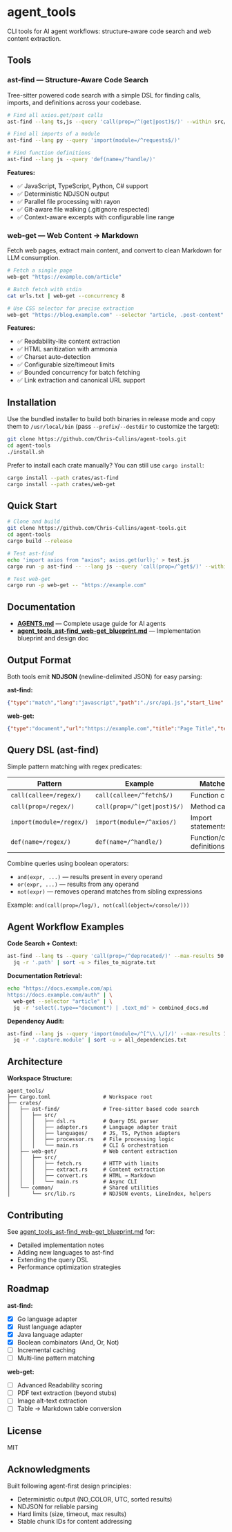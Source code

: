 # agent_tools

CLI tools for AI agent workflows: structure-aware code search and web content extraction.

## Tools

### **ast-find** — Structure-Aware Code Search

Tree-sitter powered code search with a simple DSL for finding calls, imports, and definitions across your codebase.

```bash
# Find all axios.get/post calls
ast-find --lang ts,js --query 'call(prop=/^(get|post)$/)' --within src/

# Find all imports of a module
ast-find --lang py --query 'import(module=/^requests$/)'

# Find function definitions
ast-find --lang js --query 'def(name=/^handle/)'
```

**Features:**
- ✅ JavaScript, TypeScript, Python, C# support
- ✅ Deterministic NDJSON output
- ✅ Parallel file processing with rayon
- ✅ Git-aware file walking (.gitignore respected)
- ✅ Context-aware excerpts with configurable line range

### **web-get** — Web Content → Markdown

Fetch web pages, extract main content, and convert to clean Markdown for LLM consumption.

```bash
# Fetch a single page
web-get "https://example.com/article"

# Batch fetch with stdin
cat urls.txt | web-get --concurrency 8

# Use CSS selector for precise extraction
web-get "https://blog.example.com" --selector "article, .post-content"
```

**Features:**
- ✅ Readability-lite content extraction
- ✅ HTML sanitization with ammonia
- ✅ Charset auto-detection
- ✅ Configurable size/timeout limits
- ✅ Bounded concurrency for batch fetching
- ✅ Link extraction and canonical URL support

## Installation

Use the bundled installer to build both binaries in release mode and copy them
to `/usr/local/bin` (pass `--prefix`/`--destdir` to customize the target):

```bash
git clone https://github.com/Chris-Cullins/agent-tools.git
cd agent-tools
./install.sh
```

Prefer to install each crate manually? You can still use `cargo install`:

```bash
cargo install --path crates/ast-find
cargo install --path crates/web-get
```

## Quick Start

```bash
# Clone and build
git clone https://github.com/Chris-Cullins/agent-tools.git
cd agent-tools
cargo build --release

# Test ast-find
echo 'import axios from "axios"; axios.get(url);' > test.js
cargo run -p ast-find -- --lang js --query 'call(prop=/^get$/)' --within .

# Test web-get
cargo run -p web-get -- "https://example.com"
```

## Documentation

- **[AGENTS.md](./AGENTS.md)** — Complete usage guide for AI agents
- **[agent_tools_ast-find_web-get_blueprint.md](./agent_tools_ast-find_web-get_blueprint.md)** — Implementation blueprint and design doc

## Output Format

Both tools emit **NDJSON** (newline-delimited JSON) for easy parsing:

**ast-find:**
```json
{"type":"match","lang":"javascript","path":"./src/api.js","start_line":42,"end_line":42,"chunk_id":"abc123...","score":1.0,"excerpt":"...code...","capture":{"callee":"get","object":"axios"}}
```

**web-get:**
```json
{"type":"document","url":"https://example.com","title":"Page Title","text_md":"# Heading\n\nContent...","word_count":523,"links":["https://..."],"hash":"blake3hex"}
```

## Query DSL (ast-find)

Simple pattern matching with regex predicates:

| Pattern | Example | Matches |
|---------|---------|---------|
| `call(callee=/regex/)` | `call(callee=/^fetch$/)` | Function calls |
| `call(prop=/regex/)` | `call(prop=/^(get\|post)$/)` | Method calls |
| `import(module=/regex/)` | `import(module=/^axios/)` | Import statements |
| `def(name=/regex/)` | `def(name=/^handle/)` | Function/class definitions |

Combine queries using boolean operators:

- `and(expr, ...)` — results present in every operand
- `or(expr, ...)` — results from any operand
- `not(expr)` — removes operand matches from sibling expressions

Example: `and(call(prop=/log/), not(call(object=/console/)))`

## Agent Workflow Examples

**Code Search + Context:**
```bash
ast-find --lang ts --query 'call(prop=/^deprecated/)' --max-results 50 | \
  jq -r '.path' | sort -u > files_to_migrate.txt
```

**Documentation Retrieval:**
```bash
echo "https://docs.example.com/api
https://docs.example.com/auth" | \
  web-get --selector "article" | \
  jq -r 'select(.type=="document") | .text_md' > combined_docs.md
```

**Dependency Audit:**
```bash
ast-find --lang js --query 'import(module=/^[^\\.\/]/)' --max-results 1000 | \
  jq -r '.capture.module' | sort -u > all_dependencies.txt
```

## Architecture

**Workspace Structure:**
```
agent_tools/
├── Cargo.toml                 # Workspace root
├── crates/
│   ├── ast-find/              # Tree-sitter based code search
│   │   ├── src/
│   │   │   ├── dsl.rs         # Query DSL parser
│   │   │   ├── adapter.rs     # Language adapter trait
│   │   │   ├── languages/     # JS, TS, Python adapters
│   │   │   ├── processor.rs   # File processing logic
│   │   │   └── main.rs        # CLI & orchestration
│   ├── web-get/               # Web content extraction
│   │   ├── src/
│   │   │   ├── fetch.rs       # HTTP with limits
│   │   │   ├── extract.rs     # Content extraction
│   │   │   ├── convert.rs     # HTML → Markdown
│   │   │   └── main.rs        # Async CLI
│   └── common/                # Shared utilities
│       └── src/lib.rs         # NDJSON events, LineIndex, helpers
```

## Contributing

See [agent_tools_ast-find_web-get_blueprint.md](./agent_tools_ast-find_web-get_blueprint.md) for:
- Detailed implementation notes
- Adding new languages to ast-find
- Extending the query DSL
- Performance optimization strategies

## Roadmap

**ast-find:**
- [x] Go language adapter
- [x] Rust language adapter
- [x] Java language adapter
- [x] Boolean combinators (And, Or, Not)
- [ ] Incremental caching
- [ ] Multi-line pattern matching

**web-get:**
- [ ] Advanced Readability scoring
- [ ] PDF text extraction (beyond stubs)
- [ ] Image alt-text extraction
- [ ] Table → Markdown table conversion

## License

MIT

## Acknowledgments

Built following agent-first design principles:
- Deterministic output (NO_COLOR, UTC, sorted results)
- NDJSON for reliable parsing
- Hard limits (size, timeout, max results)
- Stable chunk IDs for content addressing
